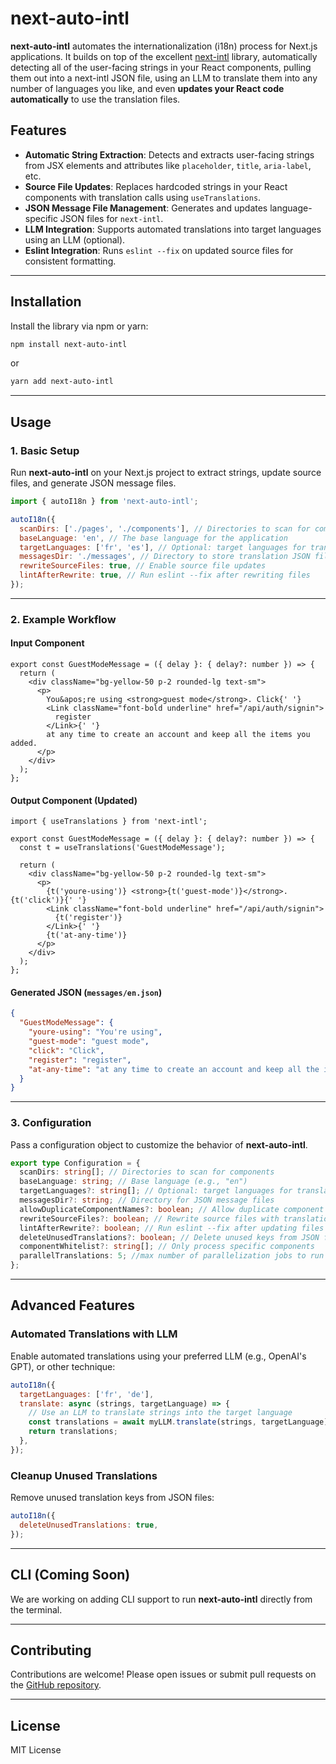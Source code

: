 # next-auto-intl

**next-auto-intl** automates the internationalization (i18n) process for Next.js applications. It builds on top of the excellent [next-intl](https://next-intl-docs.vercel.app/) library, automatically detecting all of the user-facing strings in your React components, pulling them out into a next-intl JSON file, using an LLM to translate them into any number of languages you like, and even **updates your React code automatically** to use the translation files.

## Features

- **Automatic String Extraction**: Detects and extracts user-facing strings from JSX elements and attributes like `placeholder`, `title`, `aria-label`, etc.
- **Source File Updates**: Replaces hardcoded strings in your React components with translation calls using `useTranslations`.
- **JSON Message File Management**: Generates and updates language-specific JSON files for `next-intl`.
- **LLM Integration**: Supports automated translations into target languages using an LLM (optional).
- **Eslint Integration**: Runs `eslint --fix` on updated source files for consistent formatting.

---

## Installation

Install the library via npm or yarn:

```bash
npm install next-auto-intl
```

or

```bash
yarn add next-auto-intl
```

---

## Usage

### 1. Basic Setup

Run **next-auto-intl** on your Next.js project to extract strings, update source files, and generate JSON message files.

```javascript
import { autoI18n } from 'next-auto-intl';

autoI18n({
  scanDirs: ['./pages', './components'], // Directories to scan for components
  baseLanguage: 'en', // The base language for the application
  targetLanguages: ['fr', 'es'], // Optional: target languages for translation
  messagesDir: './messages', // Directory to store translation JSON files
  rewriteSourceFiles: true, // Enable source file updates
  lintAfterRewrite: true, // Run eslint --fix after rewriting files
});
```

---

### 2. Example Workflow

#### Input Component

```tsx
export const GuestModeMessage = ({ delay }: { delay?: number }) => {
  return (
    <div className="bg-yellow-50 p-2 rounded-lg text-sm">
      <p>
        You&apos;re using <strong>guest mode</strong>. Click{' '}
        <Link className="font-bold underline" href="/api/auth/signin">
          register
        </Link>{' '}
        at any time to create an account and keep all the items you added.
      </p>
    </div>
  );
};
```

#### Output Component (Updated)

```tsx
import { useTranslations } from 'next-intl';

export const GuestModeMessage = ({ delay }: { delay?: number }) => {
  const t = useTranslations('GuestModeMessage');

  return (
    <div className="bg-yellow-50 p-2 rounded-lg text-sm">
      <p>
        {t('youre-using')} <strong>{t('guest-mode')}</strong>. {t('click')}{' '}
        <Link className="font-bold underline" href="/api/auth/signin">
          {t('register')}
        </Link>{' '}
        {t('at-any-time')}
      </p>
    </div>
  );
};
```

#### Generated JSON (`messages/en.json`)

```json
{
  "GuestModeMessage": {
    "youre-using": "You're using",
    "guest-mode": "guest mode",
    "click": "Click",
    "register": "register",
    "at-any-time": "at any time to create an account and keep all the items you added."
  }
}
```

---

### 3. Configuration

Pass a configuration object to customize the behavior of **next-auto-intl**.

```typescript
export type Configuration = {
  scanDirs: string[]; // Directories to scan for components
  baseLanguage: string; // Base language (e.g., "en")
  targetLanguages?: string[]; // Optional: target languages for translations
  messagesDir?: string; // Directory for JSON message files
  allowDuplicateComponentNames?: boolean; // Allow duplicate component names across files
  rewriteSourceFiles?: boolean; // Rewrite source files with translation hooks
  lintAfterRewrite?: boolean; // Run eslint --fix after updating files
  deleteUnusedTranslations?: boolean; // Delete unused keys from JSON files
  componentWhitelist?: string[]; // Only process specific components
  parallelTranslations: 5; //max number of parallelization jobs to run in parallel
};
```

---

## Advanced Features

### Automated Translations with LLM

Enable automated translations using your preferred LLM (e.g., OpenAI's GPT), or other technique:

```javascript
autoI18n({
  targetLanguages: ['fr', 'de'],
  translate: async (strings, targetLanguage) => {
    // Use an LLM to translate strings into the target language
    const translations = await myLLM.translate(strings, targetLanguage);
    return translations;
  },
});
```

### Cleanup Unused Translations

Remove unused translation keys from JSON files:

```javascript
autoI18n({
  deleteUnusedTranslations: true,
});
```

---

## CLI (Coming Soon)

We are working on adding CLI support to run **next-auto-intl** directly from the terminal.

---

## Contributing

Contributions are welcome! Please open issues or submit pull requests on the [GitHub repository](https://github.com/edspencer/next-auto-intl).

---

## License

MIT License

